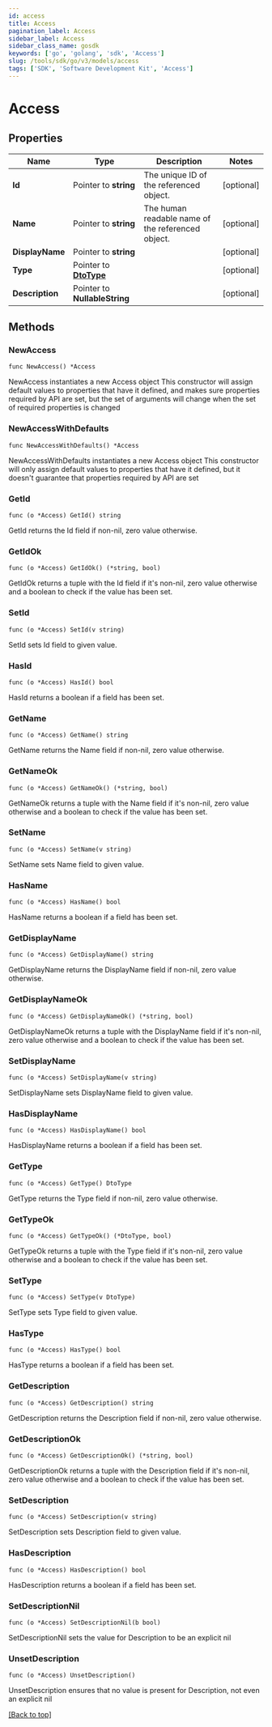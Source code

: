 ```yaml
---
id: access
title: Access
pagination_label: Access
sidebar_label: Access
sidebar_class_name: gosdk
keywords: ['go', 'golang', 'sdk', 'Access'] 
slug: /tools/sdk/go/v3/models/access
tags: ['SDK', 'Software Development Kit', 'Access']
---
```


# Access

## Properties

Name | Type | Description | Notes
------------ | ------------- | ------------- | -------------
**Id** |  Pointer to **string** | The unique ID of the referenced object. | [optional] 
**Name** |  Pointer to **string** | The human readable name of the referenced object. | [optional] 
**DisplayName** |  Pointer to **string** |  | [optional] 
**Type** |  Pointer to [**DtoType**](dto-type) |  | [optional] 
**Description** |  Pointer to **NullableString** |  | [optional] 

## Methods

### NewAccess

`func NewAccess() *Access`

NewAccess instantiates a new Access object
This constructor will assign default values to properties that have it defined,
and makes sure properties required by API are set, but the set of arguments
will change when the set of required properties is changed

### NewAccessWithDefaults

`func NewAccessWithDefaults() *Access`

NewAccessWithDefaults instantiates a new Access object
This constructor will only assign default values to properties that have it defined,
but it doesn't guarantee that properties required by API are set

### GetId

`func (o *Access) GetId() string`

GetId returns the Id field if non-nil, zero value otherwise.

### GetIdOk

`func (o *Access) GetIdOk() (*string, bool)`

GetIdOk returns a tuple with the Id field if it's non-nil, zero value otherwise
and a boolean to check if the value has been set.

### SetId

`func (o *Access) SetId(v string)`

SetId sets Id field to given value.

### HasId

`func (o *Access) HasId() bool`

HasId returns a boolean if a field has been set.

### GetName

`func (o *Access) GetName() string`

GetName returns the Name field if non-nil, zero value otherwise.

### GetNameOk

`func (o *Access) GetNameOk() (*string, bool)`

GetNameOk returns a tuple with the Name field if it's non-nil, zero value otherwise
and a boolean to check if the value has been set.

### SetName

`func (o *Access) SetName(v string)`

SetName sets Name field to given value.

### HasName

`func (o *Access) HasName() bool`

HasName returns a boolean if a field has been set.

### GetDisplayName

`func (o *Access) GetDisplayName() string`

GetDisplayName returns the DisplayName field if non-nil, zero value otherwise.

### GetDisplayNameOk

`func (o *Access) GetDisplayNameOk() (*string, bool)`

GetDisplayNameOk returns a tuple with the DisplayName field if it's non-nil, zero value otherwise
and a boolean to check if the value has been set.

### SetDisplayName

`func (o *Access) SetDisplayName(v string)`

SetDisplayName sets DisplayName field to given value.

### HasDisplayName

`func (o *Access) HasDisplayName() bool`

HasDisplayName returns a boolean if a field has been set.

### GetType

`func (o *Access) GetType() DtoType`

GetType returns the Type field if non-nil, zero value otherwise.

### GetTypeOk

`func (o *Access) GetTypeOk() (*DtoType, bool)`

GetTypeOk returns a tuple with the Type field if it's non-nil, zero value otherwise
and a boolean to check if the value has been set.

### SetType

`func (o *Access) SetType(v DtoType)`

SetType sets Type field to given value.

### HasType

`func (o *Access) HasType() bool`

HasType returns a boolean if a field has been set.

### GetDescription

`func (o *Access) GetDescription() string`

GetDescription returns the Description field if non-nil, zero value otherwise.

### GetDescriptionOk

`func (o *Access) GetDescriptionOk() (*string, bool)`

GetDescriptionOk returns a tuple with the Description field if it's non-nil, zero value otherwise
and a boolean to check if the value has been set.

### SetDescription

`func (o *Access) SetDescription(v string)`

SetDescription sets Description field to given value.

### HasDescription

`func (o *Access) HasDescription() bool`

HasDescription returns a boolean if a field has been set.

### SetDescriptionNil

`func (o *Access) SetDescriptionNil(b bool)`

 SetDescriptionNil sets the value for Description to be an explicit nil

### UnsetDescription
`func (o *Access) UnsetDescription()`

UnsetDescription ensures that no value is present for Description, not even an explicit nil

[[Back to top]](#) 


